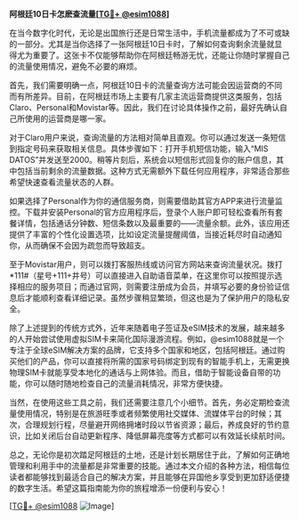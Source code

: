 **阿根廷10日卡怎麽查流量[[TG💪+ @esim1088](https://t.me/s/esim1088)]**

在当今数字化时代，无论是出国旅行还是日常生活中，手机流量都成为了不可或缺的一部分。尤其是当你选择了一张阿根廷10日卡时，了解如何查询剩余流量就显得尤为重要了。这张卡不仅能够帮助你在阿根廷畅游无忧，还能让你随时掌握自己的流量使用情况，避免不必要的麻烦。

首先，我们需要明确一点，阿根廷10日卡的流量查询方法可能会因运营商的不同而有所差异。目前，在阿根廷市场上主要有几家主流运营商提供这类服务，包括Claro、Personal和Movistar等。因此，我们在讨论具体操作之前，最好先确认自己所使用的运营商是哪一家。

对于Claro用户来说，查询流量的方法相对简单且直观。你可以通过发送一条短信到指定号码来获取相关信息。具体步骤如下：打开手机短信功能，输入“MIS DATOS”并发送至2000。稍等片刻后，系统会以短信形式回复你的账户信息，其中包括当前剩余的流量数据。这种方式无需额外下载任何应用程序，非常适合那些希望快速查看流量状态的人群。

如果选择了Personal作为你的通信服务商，则需要借助其官方APP来进行流量监控。下载并安装Personal的官方应用程序后，登录个人账户即可轻松查看所有套餐详情，包括通话分钟数、短信条数以及最重要的——流量余额。此外，该应用还提供了丰富的个性化设置选项，比如设定流量提醒阈值，当接近耗尽时自动通知你，从而确保不会因为疏忽而导致超支。

至于Movistar用户，则可以拨打客服热线或访问官方网站来查询流量状况。拨打*111#（星号+111+井号）可以直接进入自助语音菜单，在这里你可以按照提示选择相应的服务项目；而通过官网，则需要注册成为会员，并填写必要的身份验证信息后才能顺利查看详细记录。虽然步骤稍显繁琐，但这也是为了保护用户的隐私安全。

除了上述提到的传统方式外，近年来随着电子签证及eSIM技术的发展，越来越多的人开始尝试使用虚拟SIM卡来简化国际漫游流程。例如，@esim1088就是一个专注于全球eSIM解决方案的品牌，它支持多个国家和地区，包括阿根廷。通过购买他们的产品，你可以直接将所需的国家号码绑定到现有的智能手机上，无需更换物理SIM卡就能享受本地化的通话与上网体验。而且，借助于智能设备自带的功能，你可以随时随地检查自己的流量消耗情况，非常方便快捷。

当然，在使用这些工具之前，我们还需要注意几个小细节。首先，务必定期检查流量使用情况，特别是在旅游旺季或者频繁使用社交媒体、流媒体平台的时候；其次，合理规划行程，尽量避开网络拥堵时段以节省资源；最后，养成良好的节约意识，比如关闭后台自动更新程序、降低屏幕亮度等方式都可以有效延长续航时间。

总之，无论你是初次踏足阿根廷的土地，还是计划长期居住于此，了解如何正确地管理和利用手中的流量都是非常重要的技能。通过本文介绍的各种方法，相信每位读者都能够找到最适合自己的解决方案，并且能够在异国他乡享受到更加舒适便捷的数字生活。希望这篇指南能为你的旅程增添一份便利与安心！

[[TG💪+ @esim1088](https://t.me/s/esim1088) ![Image](https://i.postimg.cc/4NQfJmqS/Snipaste-2025-05-13-00-14-12.png)]